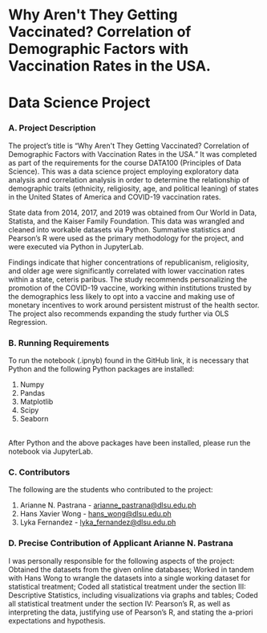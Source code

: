 # Why Aren't They Getting Vaccinated? Correlation of Demographic Factors with Vaccination Rates in the USA.
# Data Science Project

### A. Project Description
The project’s title is “Why Aren't They Getting Vaccinated? Correlation of Demographic Factors with Vaccination Rates in the USA.” It was completed as part of the requirements for the course DATA100 (Principles of Data Science). This was a data science project employing exploratory data analysis and correlation analysis in order to determine the relationship of demographic traits (ethnicity, religiosity, age, and political leaning) of states in the United States of America and COVID-19 vaccination rates. 

State data from 2014, 2017, and 2019 was obtained from Our World in Data, Statista, and the Kaiser Family Foundation. This data was wrangled and cleaned into workable datasets via Python. Summative statistics and Pearson’s R were used as the primary methodology for the project, and were executed via Python in JupyterLab.

Findings indicate that higher concentrations of republicanism, religiosity, and older age were significantly correlated with lower vaccination rates within a state, ceteris paribus. The study recommends personalizing the promotion of the COVID-19 vaccine, working within institutions trusted by the demographics less likely to opt into a vaccine and making use of monetary incentives to work around persistent mistrust of the health sector. The project also recommends expanding the study further via OLS Regression.

### B. Running Requirements
To run the notebook (.ipnyb) found in the GitHub link, it is necessary that Python and the following Python packages are installed:
1. Numpy
2. Pandas
3. Matplotlib
4. Scipy
5. Seaborn
<br>
After Python and the above packages have been installed, please run the notebook via JupyterLab.


### C. Contributors
The following are the students who contributed to the project:
1. Arianne N. Pastrana - arianne_pastrana@dlsu.edu.ph 
2. Hans Xavier Wong - hans_wong@dlsu.edu.ph 
3. Lyka Fernandez - lyka_fernandez@dlsu.edu.ph 


### D. Precise Contribution of Applicant Arianne N. Pastrana
I was personally responsible for the following aspects of the project:
Obtained the datasets from the given online databases;
Worked in tandem with Hans Wong to wrangle the datasets into a single working dataset for statistical treatment;
Coded  all statistical treatment under the section III: Descriptive Statistics, including visualizations via graphs and tables;
Coded all statistical treatment under the section IV: Pearson’s R, as well as interpreting the data, justifying use of Pearson’s R, and stating the a-priori expectations and hypothesis.
